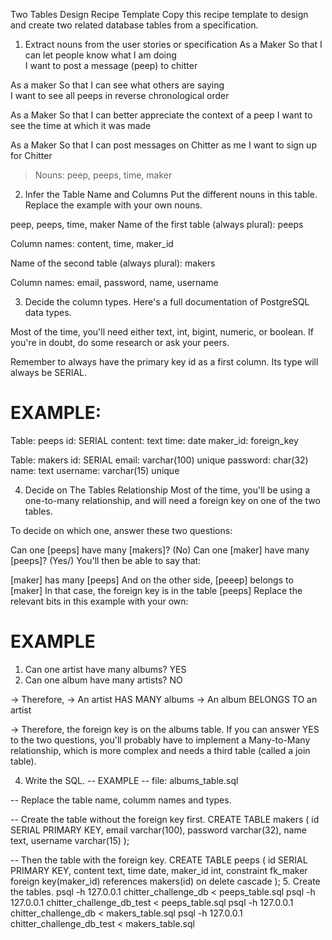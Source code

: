 Two Tables Design Recipe Template
Copy this recipe template to design and create two related database tables from a specification.

1. Extract nouns from the user stories or specification
As a Maker
So that I can let people know what I am doing  
I want to post a message (peep) to chitter

As a maker
So that I can see what others are saying  
I want to see all peeps in reverse chronological order

As a Maker
So that I can better appreciate the context of a peep
I want to see the time at which it was made

As a Maker
So that I can post messages on Chitter as me
I want to sign up for Chitter

> Nouns: 
peep, peeps, time, maker

2. Infer the Table Name and Columns
Put the different nouns in this table. Replace the example with your own nouns.

peep, peeps, time, maker
Name of the first table (always plural): peeps

Column names: content, time, maker_id

Name of the second table (always plural): makers

Column names: email, password, name, username

3. Decide the column types.
Here's a full documentation of PostgreSQL data types.

Most of the time, you'll need either text, int, bigint, numeric, or boolean. If you're in doubt, do some research or ask your peers.

Remember to always have the primary key id as a first column. Its type will always be SERIAL.

# EXAMPLE:

Table: peeps
id: SERIAL
content: text
time: date
maker_id: foreign_key

Table: makers
id: SERIAL
email: varchar(100) unique
password: char(32)
name: text
username: varchar(15) unique

4. Decide on The Tables Relationship
Most of the time, you'll be using a one-to-many relationship, and will need a foreign key on one of the two tables.

To decide on which one, answer these two questions:

Can one [peeps] have many [makers]? (No)
Can one [maker] have many [peeps]? (Yes/)
You'll then be able to say that:

[maker] has many [peeps]
And on the other side, [peeep] belongs to [maker]
In that case, the foreign key is in the table [peeps]
Replace the relevant bits in this example with your own:

# EXAMPLE

1. Can one artist have many albums? YES
2. Can one album have many artists? NO

-> Therefore,
-> An artist HAS MANY albums
-> An album BELONGS TO an artist

-> Therefore, the foreign key is on the albums table.
If you can answer YES to the two questions, you'll probably have to implement a Many-to-Many relationship, which is more complex and needs a third table (called a join table).

4. Write the SQL.
-- EXAMPLE
-- file: albums_table.sql

-- Replace the table name, columm names and types.

-- Create the table without the foreign key first.
CREATE TABLE makers (
  id SERIAL PRIMARY KEY,
  email varchar(100),
  password varchar(32),
  name text,
  username varchar(15)
);

-- Then the table with the foreign key.
CREATE TABLE peeps (
  id SERIAL PRIMARY KEY,
  content text,
  time date,
  maker_id int,
  constraint fk_maker foreign key(maker_id)
    references makers(id)
    on delete cascade
);
5. Create the tables.
psql -h 127.0.0.1 chitter_challenge_db < peeps_table.sql
psql -h 127.0.0.1 chitter_challenge_db_test < peeps_table.sql
psql -h 127.0.0.1 chitter_challenge_db < makers_table.sql
psql -h 127.0.0.1 chitter_challenge_db_test < makers_table.sql